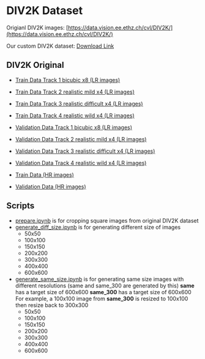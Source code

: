 # DIV2K Dataset

Origianl DIV2K images: [https://data.vision.ee.ethz.ch/cvl/DIV2K/](https://data.vision.ee.ethz.ch/cvl/DIV2K/)

Our custom DIV2K dataset: [Download Link](https://onedrive.live.com/?authkey=%21AFXGc7FYcoHKpW0&id=7A78FD2CB5D891D5%21161680&cid=7A78FD2CB5D891D5)

## DIV2K Original

- [Train Data Track 1 bicubic x8 (LR images)](http://data.vision.ee.ethz.ch/cvl/DIV2K/DIV2K_train_LR_x8.zip)

- [Train Data Track 2 realistic mild x4 (LR images)](http://data.vision.ee.ethz.ch/cvl/DIV2K/DIV2K_train_LR_mild.zip)

- [Train Data Track 3 realistic difficult x4 (LR images)](http://data.vision.ee.ethz.ch/cvl/DIV2K/DIV2K_train_LR_difficult.zip)

- [Train Data Track 4 realistic wild x4 (LR images)](http://data.vision.ee.ethz.ch/cvl/DIV2K/DIV2K_train_LR_wild.zip)

- [Validation Data Track 1 bicubic x8 (LR images)](http://data.vision.ee.ethz.ch/cvl/DIV2K/DIV2K_valid_LR_x8.zip)

- [Validation Data Track 2 realistic mild x4 (LR images)](http://data.vision.ee.ethz.ch/cvl/DIV2K/DIV2K_valid_LR_mild.zip)

- [Validation Data Track 3 realistic difficult x4 (LR images)](http://data.vision.ee.ethz.ch/cvl/DIV2K/DIV2K_valid_LR_difficult.zip)

- [Validation Data Track 4 realistic wild x4 (LR images)](http://data.vision.ee.ethz.ch/cvl/DIV2K/DIV2K_valid_LR_wild.zip)

- [Train Data (HR images)](http://data.vision.ee.ethz.ch/cvl/DIV2K/DIV2K_train_HR.zip)

- [Validation Data (HR images)](http://data.vision.ee.ethz.ch/cvl/DIV2K/DIV2K_valid_HR.zip)

## Scripts

- [prepare.ipynb](./prepare.ipynb) is for cropping square images from original DIV2K dataset
- [generate_diff_size.ipynb](./generate_diff_size.ipynb) is for generating different size of images
  - 50x50
  - 100x100
  - 150x150
  - 200x200
  - 300x300
  - 400x400
  - 600x600
- [generate_same_size.ipynb](./generate_same_size.ipynb) is for generating same size images with different resolutions (same and same_300 are generated by this)
  **same** has a target size of 600x600
  **same_300** has a target size of 600x600
  For example, a 100x100 image from **same_300** is resized to 100x100 then resize back to 300x300
  - 50x50
  - 100x100
  - 150x150
  - 200x200
  - 300x300
  - 400x400
  - 600x600